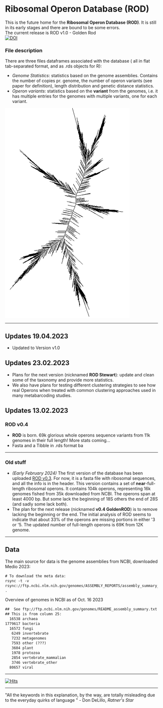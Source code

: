#  Ribosomal Operon Database (ROD)

This is the future home for the **Ribosomal Operon Database (ROD)**.  It is still in its early stages and there are bound to be some errors.  
The current release is ROD v1.0 - Golden Rod  
[![DOI](https://zenodo.org/badge/730400345.svg)](https://zenodo.org/doi/10.5281/zenodo.10948219)

### File description
There are three files dataframes associated with the database ( all in flat tab-separated format, and as .rds objects for R):
- _Genome Statistics_: statistics based on the genome assemblies. Contains the number of copies pr. genome, the number of operon variants (see paper for definition), length distribution and genetic distance statistics. 
- _Operon variants_: statistics based on the **variant** from the genomes, i.e. it has multiple entries for the genomes with multiple variants, one for each variant.   

  
![](./Images/ROD_v1.0.png)
  
---
## Updates 19.04.2023
- Updated to Version v1.0
## Updates 23.02.2023
- Plans for the next version (nicknamed **ROD Stewart**): update and clean some of the taxonomy and provide more statistics.
- We also have plans for testing different clustering strategies to see how real Operons when treated with common clustering approaches used in many metabarcoding studies. 
## Updates 13.02.2023 
### ROD v0.4
- **ROD** is born. 69k glorious whole operons sequence variants from 11k genomes in their full length! More stats coming...  
- Fasta and a Tibble in .rds format 
ba
---
### Old stuff
- *(Early February 2024)* The first version of the database has been uploaded [ROD v0.3](./ROD_v0.3.fasta.gz). For now, it is a fasta file with ribosomal sequences, and all the info is in the header. This version contains a set of **near**-full-length ribosomal operons. It contains 104k operons, representing 16k genomes fished from 35k downloaded from NCBI. The operons span at least 4000 bp. But some lack the beginning of 18S others the end of 28S (and sadly some lack both). 
-  The plan for the next release (nicknamed **v0.4 GoldenROD**) is to remove lacking the beginning or the end. 
The initial analysis of ROD seems to indicate that about 33% of the operons are missing portions in either '3 or '5. The updated number of full-length operons is 69K from 12K genome.
***

## Data 
The main source for data is the genome assemblies from NCBI, downloaded Medio 2023: 
```
# To download the meta data: 
rsync -t -v rsync://ftp.ncbi.nlm.nih.gov/genomes/ASSEMBLY_REPORTS/assembly_summary_genbank.txt .
```

Overview of genomes in NCBI as of Oct. 16 2023

```
##  See ftp://ftp.ncbi.nlm.nih.gov/genomes/README_assembly_summary.txt
## This is from column 25: 
  16538 archaea
1779617 bacteria
  16572 fungi
   6249 invertebrate
   7232 metagenomes
   7593 other (???)
   3604 plant
   1978 protozoa
   2854 vertebrate_mammalian
   3746 vertebrate_other
  80657 viral
```

***


[![Hits](https://hits.seeyoufarm.com/api/count/incr/badge.svg?url=https%3A%2F%2Fgithub.com%2Fkrabberod%2FROD&count_bg=%2379C83D&title_bg=%23555555&icon=&icon_color=%23E7E7E7&title=hits&edge_flat=false)](https://hits.seeyoufarm.com)

--- 

"All the keywords in this explanation, by the way, are totally misleading due to the everyday quirks of language " - Don DeLillo, <i> Ratner's Star </i>